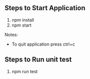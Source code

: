 ## Steps to Start Application
1. npm install
2. npm start

Notes:
- To quit application press ctrl+c


## Steps to Run unit test
1. npm run test
